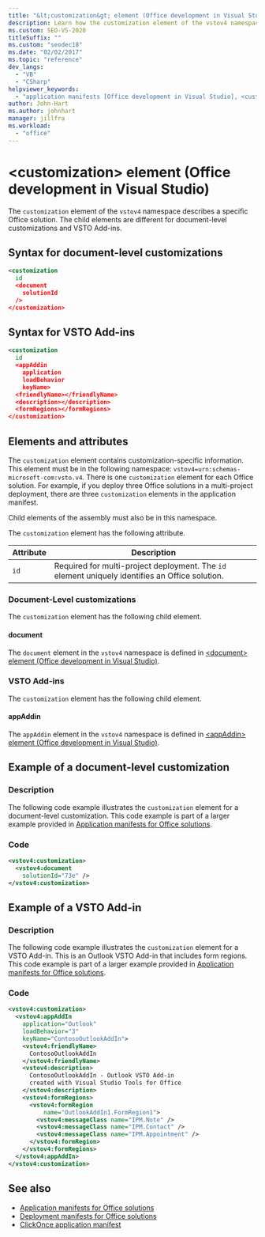 ```yaml
---
title: "&lt;customization&gt; element (Office development in Visual Studio)"
description: Learn how the customization element of the vstov4 namespace describes a specific Office solution.
ms.custom: SEO-VS-2020
titleSuffix: ""
ms.custom: "seodec18"
ms.date: "02/02/2017"
ms.topic: "reference"
dev_langs:
  - "VB"
  - "CSharp"
helpviewer_keywords:
  - "application manifests [Office development in Visual Studio], <customization> element"
author: John-Hart
ms.author: johnhart
manager: jillfra
ms.workload:
  - "office"
---
```

# &lt;customization&gt; element (Office development in Visual Studio)
  The `customization` element of the `vstov4` namespace describes a specific Office solution. The child elements are different for document-level customizations and VSTO Add-ins.

## Syntax for document-level customizations

```xml
<customization
  id
  <document
    solutionId
  />
</customization>
```

## Syntax for VSTO Add-ins

```xml
<customization
  id
  <appAddin
    application
    loadBehavior
    keyName>
  <friendlyName></friendlyName>
  <description></description>
  <formRegions></formRegions>
</customization>
```

## Elements and attributes
 The `customization` element contains customization-specific information. This element must be in the following namespace: `vstov4=urn:schemas-microsoft-com:vsto.v4`. There is one `customization` element for each Office solution. For example, if you deploy three Office solutions in a multi-project deployment, there are three `customization` elements in the application manifest.

 Child elements of the assembly must also be in this namespace.

 The `customization` element has the following attribute.

|Attribute|Description|
|---------------|-----------------|
|`id`|Required for multi-project deployment. The `id` element uniquely identifies an Office solution.|

### Document-Level customizations
 The `customization` element has the following child element.

#### document
 The `document` element in the `vstov4` namespace is defined in [&#60;document&#62; element &#40;Office development in Visual Studio&#41;](../vsto/document-element-office-development-in-visual-studio.md).

### VSTO Add-ins
 The `customization` element has the following child element.

#### appAddin
 The `appAddin` element in the `vstov4` namespace is defined in [&#60;appAddin&#62; element &#40;Office development in Visual Studio&#41;](../vsto/appaddin-element-office-development-in-visual-studio.md).

## Example of a document-level customization

### Description
 The following code example illustrates the `customization` element for a document-level customization. This code example is part of a larger example provided in [Application manifests for Office solutions](../vsto/application-manifests-for-office-solutions.md).

### Code

```xml
<vstov4:customization>
  <vstov4:document
    solutionId="73e" />
</vstov4:customization>
```

## Example of a VSTO Add-in

### Description
 The following code example illustrates the `customization` element for a VSTO Add-in. This is an Outlook VSTO Add-in that includes form regions. This code example is part of a larger example provided in [Application manifests for Office solutions](../vsto/application-manifests-for-office-solutions.md).

### Code

```xml
<vstov4:customization>
  <vstov4:appAddIn
    application="Outlook"
    loadBehavior="3"
    keyName="ContosoOutlookAddIn">
    <vstov4:friendlyName>
      ContosoOutlookAddIn
    </vstov4:friendlyName>
    <vstov4:description>
      ContosoOutlookAddIn - Outlook VSTO Add-in
      created with Visual Studio Tools for Office
    </vstov4:description>
    <vstov4:formRegions>
      <vstov4:formRegion
          name="OutlookAddIn1.FormRegion1">
        <vstov4:messageClass name="IPM.Note" />
        <vstov4:messageClass name="IPM.Contact" />
        <vstov4:messageClass name="IPM.Appointment" />
      </vstov4:formRegion>
    </vstov4:formRegions>
  </vstov4:appAddIn>
</vstov4:customization>
```

## See also

- [Application manifests for Office solutions](../vsto/application-manifests-for-office-solutions.md)
- [Deployment manifests for Office solutions](../vsto/deployment-manifests-for-office-solutions.md)
- [ClickOnce application manifest](../deployment/clickonce-application-manifest.md)